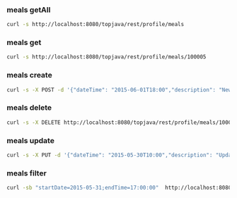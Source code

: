 ### meals getAll

```bash
curl -s http://localhost:8080/topjava/rest/profile/meals
```

### meals get

```bash
curl -s http://localhost:8080/topjava/rest/profile/meals/100005
```

### meals create

```bash
curl -s -X POST -d '{"dateTime": "2015-06-01T18:00","description": "New meals","calories": 300}' -H 'Content-Type:application/json;charset=UTF-8' http://localhost:8080/topjava/rest/profile/meals
```

### meals delete

```bash
curl -s -X DELETE http://localhost:8080/topjava/rest/profile/meals/100002
```

### meals update

```bash
curl -s -X PUT -d '{"dateTime": "2015-05-30T10:00","description": "Update meals","calories": 400}' -H 'Content-Type:application/json;charset=UTF-8' http://localhost:8080/topjava/rest/profile/meals/100005
```

### meals filter

```bash
curl -sb "startDate=2015-05-31;endTime=17:00:00"  http://localhost:8080/topjava/rest/profile/meals/filter
```
